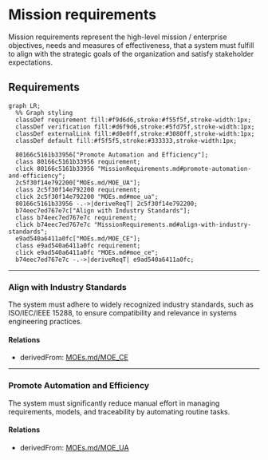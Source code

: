 # Mission requirements
Mission requirements represent the high-level mission / enterprise  objectives, needs and measures of effectiveness, that a system must fulfill to align with the strategic goals of the organization and satisfy stakeholder expectations. 

## Requirements
```mermaid
graph LR;
  %% Graph styling
  classDef requirement fill:#f9d6d6,stroke:#f55f5f,stroke-width:1px;
  classDef verification fill:#d6f9d6,stroke:#5fd75f,stroke-width:1px;
  classDef externalLink fill:#d0e0ff,stroke:#3080ff,stroke-width:1px;
  classDef default fill:#f5f5f5,stroke:#333333,stroke-width:1px;

  80166c5161b33956["Promote Automation and Efficiency"];
  class 80166c5161b33956 requirement;
  click 80166c5161b33956 "MissionRequirements.md#promote-automation-and-efficiency";
  2c5f30f14e792200["MOEs.md/MOE_UA"];
  class 2c5f30f14e792200 requirement;
  click 2c5f30f14e792200 "MOEs.md#moe_ua";
  80166c5161b33956 -.->|deriveReqT| 2c5f30f14e792200;
  b74eec7ed767e7c["Align with Industry Standards"];
  class b74eec7ed767e7c requirement;
  click b74eec7ed767e7c "MissionRequirements.md#align-with-industry-standards";
  e9ad540a6411a0fc["MOEs.md/MOE_CE"];
  class e9ad540a6411a0fc requirement;
  click e9ad540a6411a0fc "MOEs.md#moe_ce";
  b74eec7ed767e7c -.->|deriveReqT| e9ad540a6411a0fc;
```

---

### Align with Industry Standards
The system must adhere to widely recognized industry standards, such as ISO/IEC/IEEE 15288, to ensure compatibility and relevance in systems engineering practices.

#### Relations
  * derivedFrom: [MOEs.md/MOE_CE](MOEs.md#moe_ce)

---

### Promote Automation and Efficiency
The system must significantly reduce manual effort in managing requirements, models, and traceability by automating routine tasks.

#### Relations
  * derivedFrom: [MOEs.md/MOE_UA](MOEs.md#moe_ua)
